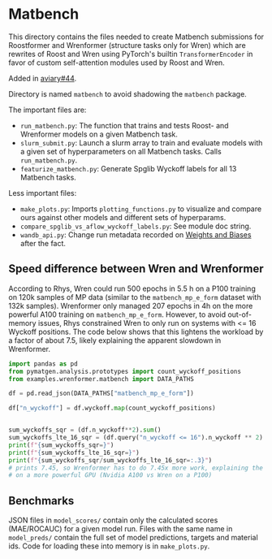 # Matbench

This directory contains the files needed to create Matbench submissions for Roostformer and Wrenformer (structure tasks only for Wren) which are rewrites of Roost and Wren using PyTorch's builtin `TransformerEncoder` in favor of custom self-attention modules used by Roost and Wren.

Added in [aviary#44](https://github.com/CompRhys/aviary/pull/44).

Directory is named `matbench` to avoid shadowing the `matbench` package.

The important files are:

- `run_matbench.py`: The function that trains and tests Roost- and Wrenformer models on a given Matbench task.
- `slurm_submit.py`: Launch a slurm array to train and evaluate models with a given set of hyperparameters on all Matbench tasks. Calls `run_matbench.py`.
- `featurize_matbench.py`: Generate Spglib Wyckoff labels for all 13 Matbench tasks.

Less important files:

- `make_plots.py`: Imports `plotting_functions.py` to visualize and compare ours against other models and different sets of hyperparams.
- `compare_spglib_vs_aflow_wyckoff_labels.py`: See module doc string.
- `wandb_api.py`: Change run metadata recorded on [Weights and Biases](https://wandb.ai/aviary/matbench) after the fact.

## Speed difference between Wren and Wrenformer

According to Rhys, Wren could run 500 epochs in 5.5 h on a P100 training on 120k samples of MP data (similar to the `matbench_mp_e_form` dataset with 132k samples). Wrenformer only managed 207 epochs in 4h on the more powerful A100 training on `matbench_mp_e_form`. However, to avoid out-of-memory issues, Rhys constrained Wren to only run on systems with <= 16 Wyckoff positions. The code below shows that this lightens the workload by a factor of about 7.5, likely explaining the apparent slowdown in Wrenformer.

```py
import pandas as pd
from pymatgen.analysis.prototypes import count_wyckoff_positions
from examples.wrenformer.matbench import DATA_PATHS

df = pd.read_json(DATA_PATHS["matbench_mp_e_form"])

df["n_wyckoff"] = df.wyckoff.map(count_wyckoff_positions)


sum_wyckoffs_sqr = (df.n_wyckoff**2).sum()
sum_wyckoffs_lte_16_sqr = (df.query("n_wyckoff <= 16").n_wyckoff ** 2).sum()
print(f"{sum_wyckoffs_sqr=}")
print(f"{sum_wyckoffs_lte_16_sqr=}")
print(f"{sum_wyckoffs_sqr/sum_wyckoffs_lte_16_sqr=:.3}")
# prints 7.45, so Wrenformer has to do 7.45x more work, explaining the about 2x slow down
# on a more powerful GPU (Nvidia A100 vs Wren on a P100)
```

## Benchmarks

JSON files in `model_scores/` contain only the calculated scores (MAE/ROCAUC) for a given model run. Files with the same name in `model_preds/` contain the full set of model predictions, targets and material ids. Code for loading these into memory is in `make_plots.py`.

